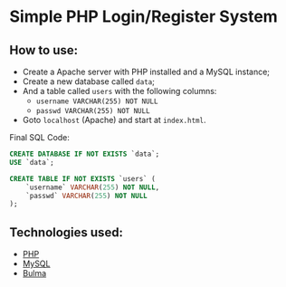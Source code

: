 # Simple PHP Login/Register System

## How to use:
- Create a Apache server with PHP installed and a MySQL instance;
- Create a new database called `data`;
- And a table called `users` with the following columns:
    + `username VARCHAR(255) NOT NULL`
    + `passwd VARCHAR(255) NOT NULL`
- Goto `localhost` (Apache) and start at `index.html`.

Final SQL Code:
```sql	
CREATE DATABASE IF NOT EXISTS `data`;
USE `data`;

CREATE TABLE IF NOT EXISTS `users` (
    `username` VARCHAR(255) NOT NULL,
    `passwd` VARCHAR(255) NOT NULL
);
```

## Technologies used:
- [PHP](https://www.php.net/)
- [MySQL](https://www.mysql.com/)
- [Bulma](https://bulma.io/)